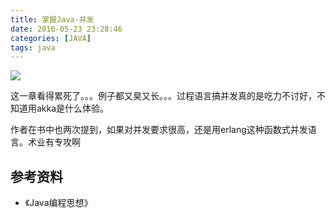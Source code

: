 ```yaml
---
title: 掌握Java-并发
date: 2016-05-23 23:28:46
categories: [JAVA]
tags: java
---
```


![](/img/java/concurrent.png)

这一章看得累死了。。。例子都又臭又长。。。过程语言搞并发真的是吃力不讨好，不知道用akka是什么体验。

作者在书中也两次提到，如果对并发要求很高，还是用erlang这种函数式并发语言。术业有专攻啊

## 参考资料
- 《Java编程思想》